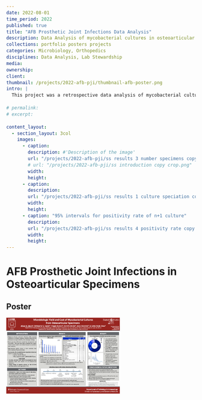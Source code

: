 ```yaml
---
date: 2022-08-01
time_period: 2022
published: true
title: "AFB Prosthetic Joint Infections Data Analysis"
description: Data Analysis of mycobacterial cultures in osteoarticular specimens
collections: portfolio posters projects
categories: Microbiology, Orthopedics
disciplines: Data Analysis, Lab Stewardship
media:
ownership:
client:
thumbnail: /projects/2022-afb-pji/thumbnail-afb-poster.png
intro: |
  This project was a retrospective data analysis of mycobacterial cultures in osteoarticular specimens. The direct aim was to determine the prevalence of mycobacterial infections in prosthetic joint infections (PJI) and to identify the species of mycobacteria involved. The overall goal was to determine the yield (or utility) at the present rate of utilization. The project was presented as a poster at ASM Microbe 2023.

# permalink:
# excerpt:

content_layout:
  - section_layout: 3col
    images:
      - caption:
        description: #'Description of the image'
        url: "/projects/2022-afb-pji/ss results 3 number specimens copy crop.png"
        # url: "/projects/2022-afb-pji/ss introduction copy crop.png"
        width:
        height:
      - caption:
        description:
        url: "/projects/2022-afb-pji/ss results 1 culture speciation copy crop.png"
        width:
        height:
      - caption: "95% intervals for positivity rate of n+1 culture"
        description:
        url: "/projects/2022-afb-pji/ss results 4 positivity rate copy crop.png"
        width:
        height:
---
```



# AFB Prosthetic Joint Infections in Osteoarticular Specimens

## Poster
<a href="/files/projects/2022-afb-pji/NTM Osteo Microbe 2023_print.pdf">
 <img src="/images/projects/2022-afb-pji/thumbnail-afb-poster.png" alt="AFB Prosthetic Joint Infections Poster" style="width:60%;"> 
</a>